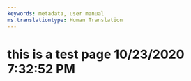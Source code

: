 ```yaml
---
keywords: metadata, user manual
ms.translationtype: Human Translation
---
```

# this is a test page 10/23/2020 7:32:52 PM